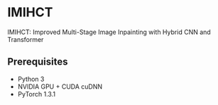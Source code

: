 # IMIHCT

IMIHCT: Improved Multi-Stage Image Inpainting with Hybrid CNN and Transformer

## Prerequisites
- Python 3
- NVIDIA GPU + CUDA cuDNN
- PyTorch 1.3.1
